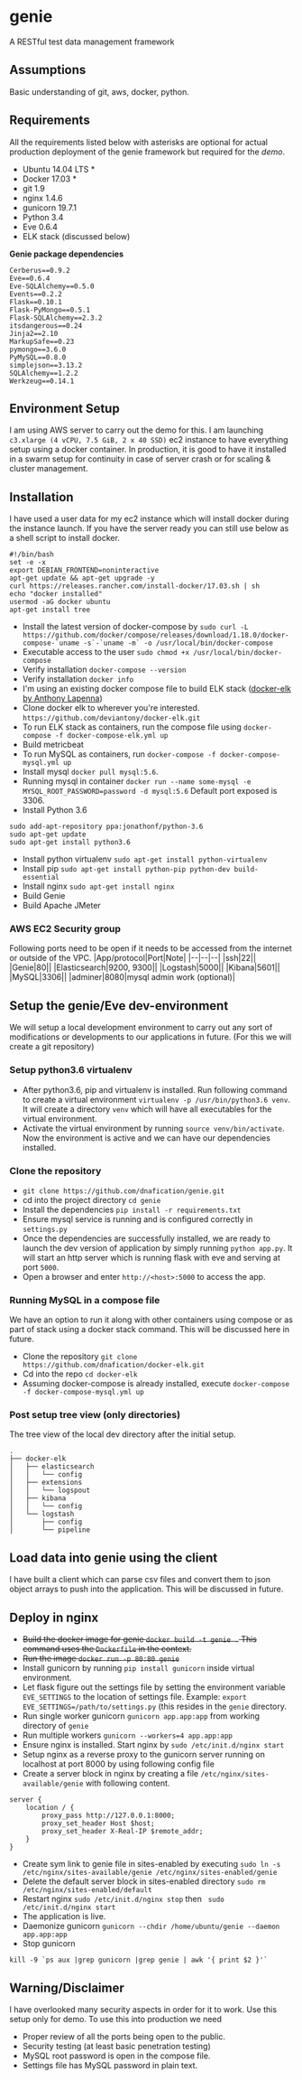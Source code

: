 # genie
A RESTful test data management framework

## Assumptions
Basic understanding of git, aws, docker, python.

## Requirements
All the requirements listed below with asterisks are optional for actual production deployment of the genie framework but required for the *demo*.
 - Ubuntu 14.04 LTS *
 - Docker 17.03 *
 - git 1.9
 - nginx 1.4.6
 - gunicorn 19.7.1
 - Python 3.4
 - Eve 0.6.4
 - ELK stack (discussed below)

**Genie package dependencies**
```
Cerberus==0.9.2
Eve==0.6.4
Eve-SQLAlchemy==0.5.0
Events==0.2.2
Flask==0.10.1
Flask-PyMongo==0.5.1
Flask-SQLAlchemy==2.3.2
itsdangerous==0.24
Jinja2==2.10
MarkupSafe==0.23
pymongo==3.6.0
PyMySQL==0.8.0
simplejson==3.13.2
SQLAlchemy==1.2.2
Werkzeug==0.14.1
```


## Environment Setup
I am using AWS server to carry out the demo for this. I am launching `c3.xlarge (4 vCPU, 7.5 GiB, 2 x 40 SSD)` ec2 instance to have everything setup using a docker container. In production, it is good to have it installed in a swarm setup for continuity in case of server crash or for scaling & cluster management.

## Installation
I have used a user data for my ec2 instance which will install docker during the instance launch. If you have the server ready you can still use below as a shell script to install docker.

    #!/bin/bash
    set -e -x
    export DEBIAN_FRONTEND=noninteractive
    apt-get update && apt-get upgrade -y
    curl https://releases.rancher.com/install-docker/17.03.sh | sh
    echo "docker installed"
    usermod -aG docker ubuntu
    apt-get install tree

 - Install the latest version of docker-compose by ```sudo curl -L https://github.com/docker/compose/releases/download/1.18.0/docker-compose-`uname -s`-`uname -m` -o /usr/local/bin/docker-compose```
 - Executable access to the user `sudo chmod +x /usr/local/bin/docker-compose`
 - Verify installation `docker-compose --version`
 - Verify installation `docker info`
 - I'm using an existing docker compose file to build ELK stack ([docker-elk by Anthony Lapenna](https://github.com/deviantony))
 - Clone docker elk to wherever you're interested. `https://github.com/deviantony/docker-elk.git`
 - To run ELK stack as containers, run the compose file using `docker-compose -f docker-compose-elk.yml up`
 - Build metricbeat
 - To run MySQL as containers, run `docker-compose -f docker-compose-mysql.yml up`
 - Install mysql `docker pull mysql:5.6`.
 - Running mysql in container `docker run --name some-mysql -e MYSQL_ROOT_PASSWORD=password -d mysql:5.6` Default port exposed is 3306.
 - Install Python 3.6
```
sudo add-apt-repository ppa:jonathonf/python-3.6
sudo apt-get update
sudo apt-get install python3.6
```
 - Install python virtualenv `sudo apt-get install python-virtualenv`
 - Install pip `sudo apt-get install python-pip python-dev build-essential`
 - Install nginx `sudo apt-get install nginx`
 - Build Genie
 - Build Apache JMeter

### AWS EC2 Security group
Following ports need to be open if it needs to be accessed from the internet or outside of the VPC.
|App/protocol|Port|Note|
|--|--|--|
|ssh|22||
|Genie|80||
|Elasticsearch|9200, 9300||
|Logstash|5000||
|Kibana|5601||
|MySQL|3306||
|adminer|8080|mysql admin work (optional)|


## Setup the genie/Eve dev-environment
We will setup a local development environment to carry out any sort of modifications or developments to our applications in future. (For this we will create a git repository)
### Setup python3.6 virtualenv
 - After python3.6, pip and virtualenv is installed. Run following command to create a virtual environment `virtualenv -p /usr/bin/python3.6 venv`. It will create a directory `venv` which will have all executables for the virtual environment.
 - Activate the virtual environment by running `source venv/bin/activate`. Now the environment is active and we can have our dependencies installed.

### Clone the repository
 - `git clone https://github.com/dnafication/genie.git`
 - cd into the project directory `cd genie`
 - Install the dependencies `pip install -r requirements.txt`
 - Ensure mysql service is running and is configured correctly in `settings.py`
 - Once the dependencies are successfully installed, we are ready to launch the dev version of application by simply running `python app.py`. It will start an http server which is running flask with eve and serving at port `5000`.
 - Open a browser and enter `http://<host>:5000` to access the app.

### Running MySQL in a compose file
We have an option to run it along with other containers using compose or as part of stack using a docker stack command. This will be discussed here in future.

 - Clone the repository `git clone https://github.com/dnafication/docker-elk.git`
 - Cd into the repo `cd docker-elk`
 - Assuming docker-compose is already installed, execute `docker-compose -f docker-compose-mysql.yml up`

### Post setup tree view (only directories)
The tree view of the local dev directory after the initial setup.

    .
    ├── docker-elk
    │   ├── elasticsearch
    │   │   └── config
    │   ├── extensions
    │   │   └── logspout
    │   ├── kibana
    │   │   └── config
    │   └── logstash
    │       ├── config
    │       └── pipeline



## Load data into genie using the client
I have built a client which can parse csv files and convert them to json object arrays to push into the application. This will be discussed in future.

## Deploy in nginx
 - ~~Build the docker image for genie `docker build -t genie .` This command uses the `Dockerfile` in the context.~~
 - ~~Run the image `docker run -p 80:80 genie`~~
 - Install gunicorn by running `pip install gunicorn` inside virtual environment.
 - Let flask figure out the settings file by setting the environment variable `EVE_SETTINGS` to the location of settings file. Example: `export EVE_SETTINGS=/path/to/settings.py` (this resides in the `genie` directory.
 - Run single worker gunicorn `gunicorn app.app:app` from working directory of `genie`
 - Run multiple workers `gunicorn --workers=4 app.app:app`
 - Ensure nginx  is installed.  Start nginx by `sudo /etc/init.d/nginx start`
 - Setup nginx as a reverse proxy to the gunicorn server running on localhost at port 8000 by using following config file
 - Create a server block in nginx by creating a file `/etc/nginx/sites-available/genie` with following content.
```
server {
	location / {
		proxy_pass http://127.0.0.1:8000;
		proxy_set_header Host $host;
		proxy_set_header X-Real-IP $remote_addr;
	}
}
```
 - Create sym link to genie file in sites-enabled by executing `sudo ln -s /etc/nginx/sites-available/genie /etc/nginx/sites-enabled/genie`
 - Delete the default server block in sites-enabled directory `sudo rm /etc/nginx/sites-enabled/default`
 - Restart nginx `sudo /etc/init.d/nginx stop` then ` sudo /etc/init.d/nginx start`
 - The application is live.
 - Daemonize gunicorn `gunicorn --chdir /home/ubuntu/genie --daemon app.app:app`
 - Stop gunicorn
```
kill -9 `ps aux |grep gunicorn |grep genie | awk '{ print $2 }'`
```


## Warning/Disclaimer
I have overlooked many security aspects in order for it to work. Use this setup only for demo. To use this into production we need
 - Proper review of all the ports being open to the public.
 - Security testing (at least basic penetration testing)
 - MySQL root password is open in the compose file.
 - Settings file has MySQL password in plain text.

